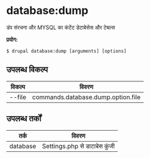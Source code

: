 # database:dump
डंप संरचना और MYSQL का कंटेंट डेटाबेसेस और टेबल्स

**प्रयोग:**
```
$ drupal database:dump [arguments] [options] 
```

## उपलब्ध विकल्प
विकल्प | विवरण
-------|-------------
--file | commands.database.dump.option.file

## उपलब्ध तर्कों
तर्क | विवरण
---------|-------------
database | Settings.php से डाटाबेस कुंजी
